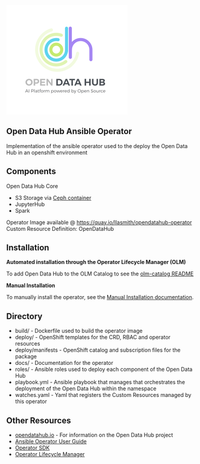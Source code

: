 <img src="datahub_color_vert-wht-bg.png" alt="Open Data Hub, an AI platform powered by Open Source" title="Open Data Hub, an AI platform powered by Open Source" />

Open Data Hub Ansible Operator
----------
Implementation of the ansible operator used to the deploy the Open Data Hub in an openshift environment

Components
----------
Open Data Hub Core
* S3 Storage via [Ceph container](http://github.com/ceph/ceph-container)
* JupyterHub 
* Spark

Operator Image available @ https://quay.io/llasmith/opendatahub-operator
Custom Resource Definition: OpenDataHub


Installation
----------

**Automated installation through the Operator Lifecycle Manager (OLM)**

To add Open Data Hub to the OLM Catalog to see the [olm-catalog README](/deploy/manifests/README.md)

**Manual Installation**

To manually install the operator, see the
[Manual Installation documentation](/docs/manual-installation.adoc).

Directory
----------
* build/ - Dockerfile used to build the operator image
* deploy/ - OpenShift templates for the CRD, RBAC and operator resources
* deploy/manifests - OpenShift catalog and subscription files for the package
* docs/ - Documentation for the operator
* roles/ - Ansible roles used to deploy each component of the Open Data Hub
* playbook.yml - Ansible playbook that manages that orchestrates the deployment of the Open Data Hub within the namespace
* watches.yaml - Yaml that registers the Custom Resources managed by this operator

Other Resources
----------
- [opendatahub.io](https://opendatahub.io) - For information on the Open Data Hub project
- [Ansible Operator User Guide](https://raw.githubusercontent.com/operator-framework/operator-sdk/master/doc/ansible/user-guide.md)
- [Operator SDK](https://github.com/operator-framework/operator-sdk)
- [Operator Lifecycle Manager](https://github.com/operator-framework/operator-lifecycle-manager)

